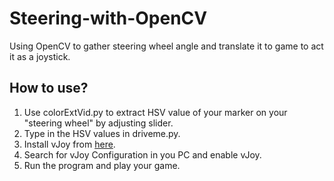 # Steering-with-OpenCV
Using OpenCV to gather steering wheel angle and translate it to game to act it as a joystick.

## How to use?
1. Use colorExtVid.py to extract HSV value of your marker on your "steering wheel" by adjusting slider.
2. Type in the HSV values in driveme.py.
3. Install vJoy from [here](http://vjoystick.sourceforge.net/site/index.php/download-a-install/download).
4. Search for vJoy Configuration in you PC and enable vJoy.
5. Run the program and play your game.
